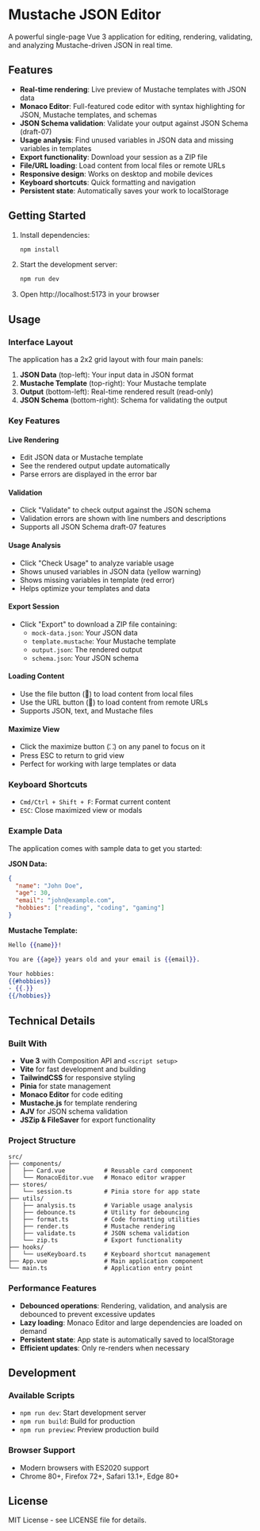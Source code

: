 # Mustache JSON Editor

A powerful single-page Vue 3 application for editing, rendering, validating, and analyzing Mustache-driven JSON in real time.

## Features

- **Real-time rendering**: Live preview of Mustache templates with JSON data
- **Monaco Editor**: Full-featured code editor with syntax highlighting for JSON, Mustache templates, and schemas
- **JSON Schema validation**: Validate your output against JSON Schema (draft-07)
- **Usage analysis**: Find unused variables in JSON data and missing variables in templates
- **Export functionality**: Download your session as a ZIP file
- **File/URL loading**: Load content from local files or remote URLs
- **Responsive design**: Works on desktop and mobile devices
- **Keyboard shortcuts**: Quick formatting and navigation
- **Persistent state**: Automatically saves your work to localStorage

## Getting Started

1. Install dependencies:
   ```bash
   npm install
   ```

2. Start the development server:
   ```bash
   npm run dev
   ```

3. Open http://localhost:5173 in your browser

## Usage

### Interface Layout

The application has a 2x2 grid layout with four main panels:

1. **JSON Data** (top-left): Your input data in JSON format
2. **Mustache Template** (top-right): Your Mustache template
3. **Output** (bottom-left): Real-time rendered result (read-only)
4. **JSON Schema** (bottom-right): Schema for validating the output

### Key Features

#### Live Rendering
- Edit JSON data or Mustache template
- See the rendered output update automatically
- Parse errors are displayed in the error bar

#### Validation
- Click "Validate" to check output against the JSON schema
- Validation errors are shown with line numbers and descriptions
- Supports all JSON Schema draft-07 features

#### Usage Analysis
- Click "Check Usage" to analyze variable usage
- Shows unused variables in JSON data (yellow warning)
- Shows missing variables in template (red error)
- Helps optimize your templates and data

#### Export Session
- Click "Export" to download a ZIP file containing:
  - `mock-data.json`: Your JSON data
  - `template.mustache`: Your Mustache template
  - `output.json`: The rendered output
  - `schema.json`: Your JSON schema

#### Loading Content
- Use the file button (📁) to load content from local files
- Use the URL button (🔗) to load content from remote URLs
- Supports JSON, text, and Mustache files

#### Maximize View
- Click the maximize button (⛶) on any panel to focus on it
- Press ESC to return to grid view
- Perfect for working with large templates or data

### Keyboard Shortcuts

- `Cmd/Ctrl + Shift + F`: Format current content
- `ESC`: Close maximized view or modals

### Example Data

The application comes with sample data to get you started:

**JSON Data:**
```json
{
  "name": "John Doe",
  "age": 30,
  "email": "john@example.com",
  "hobbies": ["reading", "coding", "gaming"]
}
```

**Mustache Template:**
```mustache
Hello {{name}}!

You are {{age}} years old and your email is {{email}}.

Your hobbies:
{{#hobbies}}
- {{.}}
{{/hobbies}}
```

## Technical Details

### Built With

- **Vue 3** with Composition API and `<script setup>`
- **Vite** for fast development and building
- **TailwindCSS** for responsive styling
- **Pinia** for state management
- **Monaco Editor** for code editing
- **Mustache.js** for template rendering
- **AJV** for JSON schema validation
- **JSZip & FileSaver** for export functionality

### Project Structure

```
src/
├── components/
│   ├── Card.vue           # Reusable card component
│   └── MonacoEditor.vue   # Monaco editor wrapper
├── stores/
│   └── session.ts         # Pinia store for app state
├── utils/
│   ├── analysis.ts        # Variable usage analysis
│   ├── debounce.ts        # Utility for debouncing
│   ├── format.ts          # Code formatting utilities
│   ├── render.ts          # Mustache rendering
│   ├── validate.ts        # JSON schema validation
│   └── zip.ts             # Export functionality
├── hooks/
│   └── useKeyboard.ts     # Keyboard shortcut management
├── App.vue                # Main application component
└── main.ts                # Application entry point
```

### Performance Features

- **Debounced operations**: Rendering, validation, and analysis are debounced to prevent excessive updates
- **Lazy loading**: Monaco Editor and large dependencies are loaded on demand
- **Persistent state**: App state is automatically saved to localStorage
- **Efficient updates**: Only re-renders when necessary

## Development

### Available Scripts

- `npm run dev`: Start development server
- `npm run build`: Build for production
- `npm run preview`: Preview production build

### Browser Support

- Modern browsers with ES2020 support
- Chrome 80+, Firefox 72+, Safari 13.1+, Edge 80+

## License

MIT License - see LICENSE file for details.
